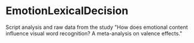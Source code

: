 # EmotionLexicalDecision
Script analysis and raw data from the study "How does emotional content influence visual word recognition? A meta-analysis on valence effects."
